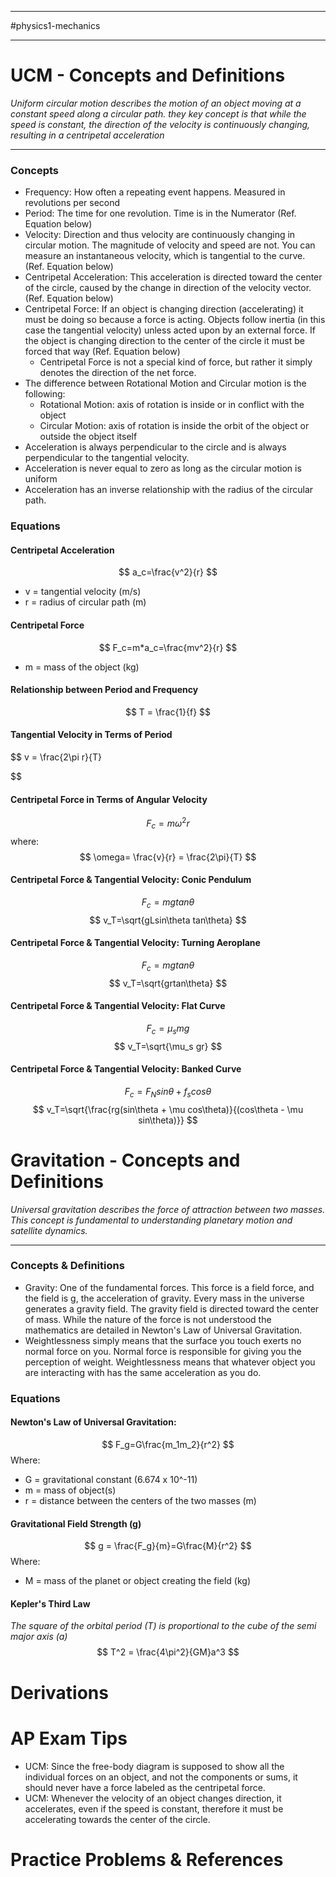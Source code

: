 
___________________
#physics1-mechanics 

________________
# UCM - Concepts and Definitions
*Uniform circular motion describes the motion of an object moving at a constant speed along a circular path. they key concept is that while the speed is constant, the direction of the velocity is continuously changing, resulting in a centripetal acceleration*
______________
### Concepts
- Frequency: How often a repeating event happens. Measured in revolutions per second
- Period: The time for one revolution. Time is in the Numerator (Ref. Equation below)
- Velocity: Direction and thus velocity are continuously changing in circular motion. The magnitude of velocity and speed are not. You can measure an instantaneous velocity, which is tangential to the curve. (Ref. Equation below)
- Centripetal Acceleration: This acceleration is directed toward the center of the circle, caused by the change in direction of the velocity vector. (Ref. Equation below)
- Centripetal Force: If an object is changing direction (accelerating) it must be doing so because a force is acting. Objects follow inertia (in this case the tangential velocity) unless acted upon by an external force. If the object is changing direction to the center of the circle it must be forced that way (Ref. Equation below)
	- Centripetal Force is not a special kind of force, but rather it simply denotes the direction of the net force.
- The difference between Rotational Motion and Circular motion is the following:
	- Rotational Motion: axis of rotation is inside or in conflict with the object
	- Circular Motion: axis of rotation is inside the orbit of the object or outside the object itself
- Acceleration is always perpendicular to the circle and is always perpendicular to the tangential velocity. 
- Acceleration is never equal to zero as long as the circular motion is uniform
- Acceleration has an inverse relationship with the radius of the circular path. 
### Equations
#### Centripetal Acceleration
$$
	a_c=\frac{v^2}{r}
$$
- v = tangential velocity (m/s)
- r = radius of circular path (m)
#### Centripetal Force
$$
	F_c=m*a_c=\frac{mv^2}{r}
$$
- m = mass of the object (kg)
#### Relationship between Period and Frequency
$$
	T = \frac{1}{f}
$$
#### Tangential Velocity in Terms of Period
$$
	v = \frac{2\pi r}{T}
	
$$
#### Centripetal Force in Terms of Angular Velocity
$$
	F_c = m\omega^2r
$$
where:
$$
	\omega= \frac{v}{r} = \frac{2\pi}{T}
$$
#### Centripetal Force & Tangential Velocity: Conic Pendulum
$$
	F_c= mgtan\theta
$$
$$
	v_T=\sqrt{gLsin\theta tan\theta}
$$
#### Centripetal Force & Tangential Velocity: Turning Aeroplane
$$
	F_c=mgtan\theta
$$
$$
	v_T=\sqrt{grtan\theta}
$$
#### Centripetal Force & Tangential Velocity: Flat Curve
$$
	F_c=\mu_s mg
$$
$$
	v_T=\sqrt{\mu_s gr}
$$
#### Centripetal Force & Tangential Velocity: Banked Curve
$$
	F_c=F_Nsin\theta + f_scos\theta
$$
$$
	v_T=\sqrt{\frac{rg(sin\theta + \mu cos\theta)}{(cos\theta - \mu sin\theta)}}
$$

# Gravitation - Concepts and Definitions
*Universal gravitation describes the force of attraction between two masses. This concept is fundamental to understanding planetary motion and satellite dynamics.*
________________
### Concepts & Definitions
- Gravity: One of the fundamental forces. This force is a field force, and the field is g, the acceleration of gravity. Every mass in the universe generates a gravity field. The gravity field is directed toward the center of mass. While the nature of the force is not understood the mathematics are detailed in Newton's Law of Universal Gravitation.
- Weightlessness simply means that the surface you touch exerts no normal force on you. Normal force is responsible for giving you the perception of weight. Weightlessness means that whatever object you are interacting with has the same acceleration as you do. 
### Equations
#### Newton's Law of Universal Gravitation: 
$$
	F_g=G\frac{m_1m_2}{r^2}
$$
Where:
- G = gravitational constant (6.674 x 10^-11)
- m = mass of object(s)
- r = distance between the centers of the two masses (m)
#### Gravitational Field Strength (g)
$$
	g = \frac{F_g}{m}=G\frac{M}{r^2}
$$
Where:
- M = mass of the planet or object creating the field (kg)
#### Kepler's Third Law
*The square of the orbital period (T) is proportional to the cube of the semi major axis (a)*
$$
	T^2 = \frac{4\pi^2}{GM}a^3
$$
# Derivations

# AP Exam Tips
- UCM: Since the free-body diagram is supposed to show all the individual forces on an object, and not the components or sums, it should never have a force labeled as the centripetal force.
- UCM: Whenever the velocity of an object changes direction, it accelerates, even if the speed is constant, therefore it must be accelerating towards the center of the circle. 
# Practice Problems & References


